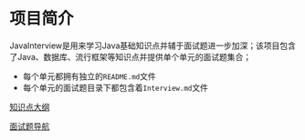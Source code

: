 # 项目简介

JavaInterview是用来学习Java基础知识点并辅于面试题进一步加深；该项目包含了Java、数据库、流行框架等知识点并提供单个单元的面试题集合；

- 每个单元都拥有独立的`README.md`文件
- 每个单元的面试题目录下都包含着`Interview.md`文件 

[知识点大纲](KnowledgePoint.md)

[面试题导航](InterviewNavigation.md)
